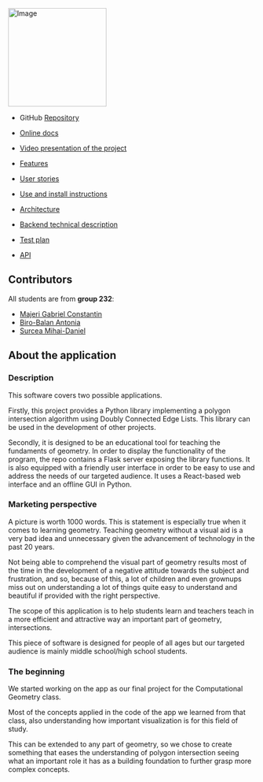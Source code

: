 <img src="https://github.com/ToniBiro/Proiect-GeomComp/blob/master/docs/logo.png?raw=true" alt="Image" width="200" height="200"/>

- GitHub [Repository](https://github.com/ToniBiro/Interseco)
- [Online docs](https://tonibiro.github.io/Interseco/index)
- [Video presentation of the project](https://www.youtube.com/watch?v=gdun8etOU3Y)

- [Features](features.md)
- [User stories](user_stories.md)
- [Use and install instructions](usage.md)

- [Architecture](architecture.md)
- [Backend technical description](backend_desc.md)
- [Test plan](test_plan.md)
- [API](api.md)

## Contributors

All students are from **group 232**:

- [Majeri Gabriel Constantin](https://github.com/GabrielMajeri)
- [Biro-Balan Antonia](https://github.com/ToniBiro)
- [Surcea Mihai-Daniel](https://github.com/Treefold)

## About the application

### Description

This software covers two possible applications.

Firstly, this project provides a Python library implementing a polygon intersection algorithm using Doubly Connected Edge Lists.
This library can be used in the development of other projects.

Secondly, it is designed to be an educational tool for teaching the fundaments of geometry. In order to display the functionality of the program, the repo contains a Flask server exposing the library functions. It is also equipped with a friendly user interface in order to be easy to use and address the needs of our targeted audience. It uses a React-based web interface and an offline GUI in Python.

### Marketing perspective

A picture is worth 1000 words. This is statement is especially true when it comes to learning geometry.
Teaching geometry without a visual aid is a very bad idea and unnecessary given the advancement of technology in the past 20 years.

Not being able to comprehend the visual part of geometry results most of the time in the development of a negative attitude towards the subject and frustration, and so, because of this, a lot of children and even grownups miss out on understanding a lot of things quite easy to understand and beautiful if provided with the right perspective.

The scope of this application is to help students learn and teachers teach in a more efficient and attractive way an important part of geometry, intersections.

This piece of software is designed for people of all ages but our targeted audience is mainly middle school/high school students.

### The beginning

We started working on the app as our final project for the Computational Geometry class.

Most of the concepts applied in the code of the app we learned from that class, also understanding how important visualization is for this field of study.

This can be extended to any part of geometry, so we chose to create something that eases the understanding of polygon intersection seeing what an important role it has as a building foundation to further grasp more complex concepts.
